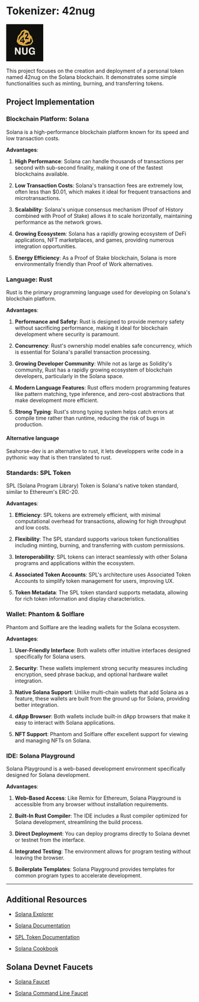 # Tokenizer: 42nug
<img src="documentation/icon_42nug.png" alt="icon" width="100">  

This project focuses on the creation and deployment of a personal token named 42nug on the Solana blockchain. It demonstrates some simple functionalities such as minting, burning, and transferring tokens.

## Project Implementation

### Blockchain Platform: Solana

Solana is a high-performance blockchain platform known for its speed and low transaction costs.

**Advantages**:

1. **High Performance**: Solana can handle thousands of transactions per second with sub-second finality, making it one of the fastest blockchains available.

2. **Low Transaction Costs**: Solana's transaction fees are extremely low, often less than $0.01, which makes it ideal for frequent transactions and microtransactions.

3. **Scalability**: Solana's unique consensus mechanism (Proof of History combined with Proof of Stake) allows it to scale horizontally, maintaining performance as the network grows.

4. **Growing Ecosystem**: Solana has a rapidly growing ecosystem of DeFi applications, NFT marketplaces, and games, providing numerous integration opportunities.

5. **Energy Efficiency**: As a Proof of Stake blockchain, Solana is more environmentally friendly than Proof of Work alternatives.

### Language: Rust

Rust is the primary programming language used for developing on Solana's blockchain platform.

**Advantages**:

1. **Performance and Safety**: Rust is designed to provide memory safety without sacrificing performance, making it ideal for blockchain development where security is paramount.

2. **Concurrency**: Rust's ownership model enables safe concurrency, which is essential for Solana's parallel transaction processing.

3. **Growing Developer Community**: While not as large as Solidity's community, Rust has a rapidly growing ecosystem of blockchain developers, particularly in the Solana space.

4. **Modern Language Features**: Rust offers modern programming features like pattern matching, type inference, and zero-cost abstractions that make development more efficient.

5. **Strong Typing**: Rust's strong typing system helps catch errors at compile time rather than runtime, reducing the risk of bugs in production.

#### Alternative language

Seahorse-dev is an alternative to rust, it lets developpers write code in a pythonic way that is then translated to rust.

### Standards: SPL Token

SPL (Solana Program Library) Token is Solana's native token standard, similar to Ethereum's ERC-20.

**Advantages**:

1. **Efficiency**: SPL tokens are extremely efficient, with minimal computational overhead for transactions, allowing for high throughput and low costs.

2. **Flexibility**: The SPL standard supports various token functionalities including minting, burning, and transferring with custom permissions.

3. **Interoperability**: SPL tokens can interact seamlessly with other Solana programs and applications within the ecosystem.

4. **Associated Token Accounts**: SPL's architecture uses Associated Token Accounts to simplify token management for users, improving UX.

5. **Token Metadata**: The SPL token standard supports metadata, allowing for rich token information and display characteristics.

### Wallet: Phantom & Solflare

Phantom and Solflare are the leading wallets for the Solana ecosystem.

**Advantages**:

1. **User-Friendly Interface**: Both wallets offer intuitive interfaces designed specifically for Solana users.

2. **Security**: These wallets implement strong security measures including encryption, seed phrase backup, and optional hardware wallet integration.

3. **Native Solana Support**: Unlike multi-chain wallets that add Solana as a feature, these wallets are built from the ground up for Solana, providing better integration.

4. **dApp Browser**: Both wallets include built-in dApp browsers that make it easy to interact with Solana applications.

5. **NFT Support**: Phantom and Solflare offer excellent support for viewing and managing NFTs on Solana.

### IDE: Solana Playground

Solana Playground is a web-based development environment specifically designed for Solana development.

**Advantages**:

1. **Web-Based Access**: Like Remix for Ethereum, Solana Playground is accessible from any browser without installation requirements.

2. **Built-In Rust Compiler**: The IDE includes a Rust compiler optimized for Solana development, streamlining the build process.

3. **Direct Deployment**: You can deploy programs directly to Solana devnet or testnet from the interface.

4. **Integrated Testing**: The environment allows for program testing without leaving the browser.

5. **Boilerplate Templates**: Solana Playground provides templates for common program types to accelerate development.

---

## Additional Resources

- [Solana Explorer](https://explorer.solana.com/?cluster=devnet)

- [Solana Documentation](https://docs.solana.com/)

- [SPL Token Documentation](https://spl.solana.com/token)

- [Solana Cookbook](https://solanacookbook.com/)

## Solana Devnet Faucets

- [Solana Faucet](https://faucet.solana.com/)

- [Solana Command Line Faucet](https://docs.solana.com/cli/usage#airdrop-sol)

